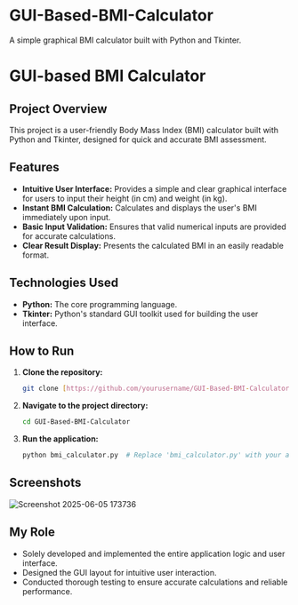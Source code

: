 # GUI-Based-BMI-Calculator
A simple graphical BMI calculator built with Python and Tkinter.
# GUI-based BMI Calculator

## Project Overview
This project is a user-friendly Body Mass Index (BMI) calculator built with Python and Tkinter, designed for quick and accurate BMI assessment.

## Features
* **Intuitive User Interface:** Provides a simple and clear graphical interface for users to input their height (in cm) and weight (in kg).
* **Instant BMI Calculation:** Calculates and displays the user's BMI immediately upon input.
* **Basic Input Validation:** Ensures that valid numerical inputs are provided for accurate calculations.
* **Clear Result Display:** Presents the calculated BMI in an easily readable format.

## Technologies Used
* **Python:** The core programming language.
* **Tkinter:** Python's standard GUI toolkit used for building the user interface.

## How to Run
1.  **Clone the repository:**
    ```bash
    git clone [https://github.com/yourusername/GUI-Based-BMI-Calculator.git](https://github.com/yourusername/GUI-Based-BMI-Calculator.git)
    ```
2.  **Navigate to the project directory:**
    ```bash
    cd GUI-Based-BMI-Calculator
    ```
3.  **Run the application:**
    ```bash
    python bmi_calculator.py  # Replace 'bmi_calculator.py' with your actual Python file name
    ```

## Screenshots
![Screenshot 2025-06-05 173736](https://github.com/user-attachments/assets/206c76ab-24e4-4712-8543-52152d7e52c2)

## My Role
* Solely developed and implemented the entire application logic and user interface.
* Designed the GUI layout for intuitive user interaction.
* Conducted thorough testing to ensure accurate calculations and reliable performance.

